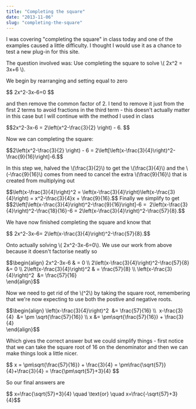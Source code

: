 ```yaml
---
title: "Completing the square"
date: "2013-11-06"
slug: "completing-the-square"
---
```

<p>I was covering "completing the square" in class today and one of the examples caused a little difficulty. I thought I would use it as a chance to test a new plug-in for this site.</p>
<p>The question involved was: Use completing the square to solve \( 2x^2 = 3x+6 \).</p>
<p>We begin by rearranging and setting equal to zero</p>
<p>$$ 2x^2-3x-6=0 $$</p>
<p>and then remove the common factor of 2. I tend to remove it just from the first 2 terms to avoid fractions in the third term - this doesn't actually matter in this case but I will continue with the method I used in class</p>
<p>$$2x^2-3x-6 = 2\left(x^2-\frac{3}{2} \right) - 6. $$</p>
<p>Now we can completing the square:</p>
<p>$$2\left(x^2-\frac{3}{2} \right) - 6 = 2\left[\left(x-\frac{3}{4}\right)^2-\frac{9}{16}\right]-6.$$</p>
<p>In this step we, halved the \(\frac{3}{2}\) to get the \(\frac{3}{4}\) and the \(-\frac{9}{16}\) comes from need to cancel the extra \(\frac{9}{16}\) that is created from multiplying out</p>
<p>$$\left(x-\frac{3}{4}\right)^2 = \left(x-\frac{3}{4}\right)\left(x-\frac{3}{4}\right) = x^2-\frac{3}{4}x + \frac{9}{16}.$$ Finally we simplify to get $$2\left[\left(x-\frac{3}{4}\right)^2-\frac{9}{16}\right]-6 =  2\left(x-\frac{3}{4}\right)^2-\frac{18}{16}-6 = 2\left(x-\frac{3}{4}\right)^2-\frac{57}{8}.$$</p>
<p>We have now finished completing the square and know that</p>
<p>$$ 2x^2-3x-6= 2\left(x-\frac{3}{4}\right)^2-\frac{57}{8}.$$</p>
<p>Onto actually solving \( 2x^2-3x-6=0\). We use our work from above because it doesn't factorise neatly so</p>
<p>$$\begin{align} 2x^2-3x-6 & = 0 \\ 2\left(x-\frac{3}{4}\right)^2-\frac{57}{8} &= 0 \\ 2\left(x-\frac{3}{4}\right)^2 & = \frac{57}{8} \\ \left(x-\frac{3}{4}\right)^2  &= \frac{57}{16}<br />
\end{align}$$</p>
<p>Now we need to get rid of the \(^2\) by taking the square root, remembering that we're now expecting to use both the postive and negative roots.</p>
<p>$$\begin{align} \left(x-\frac{3}{4}\right)^2  &= \frac{57}{16} \\  x-\frac{3}{4}  &= \pm \sqrt{\frac{57}{16}} \\ x &= \pm\sqrt{\frac{57}{16}} + \frac{3}{4}<br />
\end{align}$$</p>
<p>Which gives the correct answer but we could simplify things - first notice that we can take the square root of 16 on the denominator and then we can make things look a little nicer.</p>
<p>$$ x = \pm\sqrt{\frac{57}{16}} + \frac{3}{4} = \pm\frac{\sqrt{57}}{4}+\frac{3}{4} = \frac{\pm\sqrt{57}+3}{4} $$</p>
<p>So our final answers are</p>
<p>$$ x=\frac{\sqrt{57}+3}{4} \quad \text{or} \quad x=\frac{-\sqrt{57}+3}{4}$$</p>
